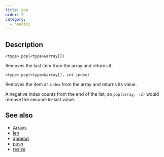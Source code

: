 ```yaml
---
title: pop
order: 9
category:
  - houdini
---
```


## Description

`<type> pop(<type>&array[])`

Removes the last item from the array and returns it.

`<type> pop(<type>&array[], int index)`

Removes the item at `index` from the array and returns its value.

A negative index counts from the end of the list, so `pop(array, -2)` would
remove the second-to-last value.

## See also

- [Arrays ](../arrays.html)
- [len ](len.html)
- [append ](append.html)
- [push ](push.html)
- [resize ](resize.html)
